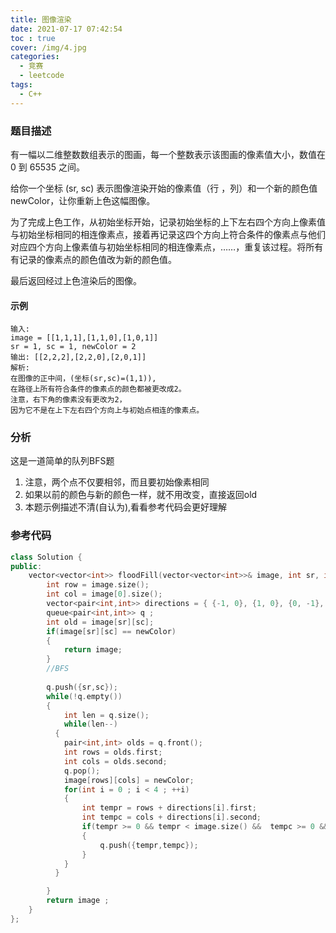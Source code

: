 ```yaml
---
title: 图像渲染
date: 2021-07-17 07:42:54
toc : true
cover: /img/4.jpg
categories: 
  - 竞赛
  - leetcode	
tags: 
  - C++
---
```


### 题目描述

有一幅以二维整数数组表示的图画，每一个整数表示该图画的像素值大小，数值在 0 到 65535 之间。<!-- more -->

给你一个坐标 (sr, sc) 表示图像渲染开始的像素值（行 ，列）和一个新的颜色值 newColor，让你重新上色这幅图像。

为了完成上色工作，从初始坐标开始，记录初始坐标的上下左右四个方向上像素值与初始坐标相同的相连像素点，接着再记录这四个方向上符合条件的像素点与他们对应四个方向上像素值与初始坐标相同的相连像素点，……，重复该过程。将所有有记录的像素点的颜色值改为新的颜色值。

最后返回经过上色渲染后的图像。

#### 示例

```
输入: 
image = [[1,1,1],[1,1,0],[1,0,1]]
sr = 1, sc = 1, newColor = 2
输出: [[2,2,2],[2,2,0],[2,0,1]]
解析: 
在图像的正中间，(坐标(sr,sc)=(1,1)),
在路径上所有符合条件的像素点的颜色都被更改成2。
注意，右下角的像素没有更改为2，
因为它不是在上下左右四个方向上与初始点相连的像素点。
```

### 分析

这是一道简单的队列BFS题

1. 注意，两个点不仅要相邻，而且要初始像素相同
2. 如果以前的颜色与新的颜色一样，就不用改变，直接返回old
3. 本题示例描述不清(自认为),看看参考代码会更好理解

### 参考代码

```c++
class Solution {
public:
    vector<vector<int>> floodFill(vector<vector<int>>& image, int sr, int sc, int newColor) {
        int row = image.size();
        int col = image[0].size();
        vector<pair<int,int>> directions = { {-1, 0}, {1, 0}, {0, -1}, {0, 1} };
        queue<pair<int,int>> q ;
        int old = image[sr][sc];
        if(image[sr][sc] == newColor)
        {
        	return image;
        }
        //BFS
        
        q.push({sr,sc});
        while(!q.empty())
        {
        	int len = q.size();
        	while(len--)
          {
          	pair<int,int> olds = q.front();
        	int rows = olds.first;
        	int cols = olds.second;
        	q.pop();
        	image[rows][cols] = newColor;
        	for(int i = 0 ; i < 4 ; ++i)
        	{
        		int tempr = rows + directions[i].first;
        		int tempc = cols + directions[i].second;
        		if(tempr >= 0 && tempr < image.size() &&  tempc >= 0 && tempc < image[0].size() && image[tempr][tempc] != newColor && image[tempr][tempc] == old)
        		{
        			q.push({tempr,tempc});
        		}
        	}
          }

        }
        return image ;
    }
};
```
